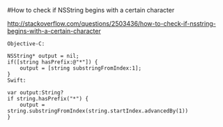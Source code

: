 #How to check if NSString begins with a certain character

http://stackoverflow.com/questions/2503436/how-to-check-if-nsstring-begins-with-a-certain-character


	Objective-C:
	
	NSString* output = nil;
	if([string hasPrefix:@"*"]) {
	    output = [string substringFromIndex:1];
	}
	Swift:
	
	var output:String?
	if string.hasPrefix("*") {
	    output = string.substringFromIndex(string.startIndex.advancedBy(1))
	}